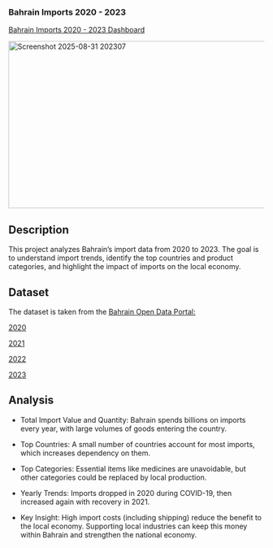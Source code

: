 ### Bahrain Imports 2020 - 2023

[Bahrain Imports 2020 - 2023 Dashboard](https://drive.google.com/drive/folders/1GHGG16vHWz3E_keI90ITU-Dv4fP3Mk_l?usp=drive_link)


<img width="581" height="329" alt="Screenshot 2025-08-31 202307" src="https://github.com/user-attachments/assets/b9015f89-0c3c-4efd-8120-8c771136cb49" />


## Description

This project analyzes Bahrain’s import data from 2020 to 2023.
The goal is to understand import trends, identify the top countries and product categories, and highlight the impact of imports on the local economy.

## Dataset

The dataset is taken from the [Bahrain Open Data Portal:](https://www.data.gov.bh/explore/?disjunctive.theme&sort=modified&q=import)

[2020](https://www.data.gov.bh/explore/dataset/06-import-2020/table/?sort=-n)

[2021](https://www.data.gov.bh/explore/dataset/05-import-2021/table/?sort=-n)

[2022](https://www.data.gov.bh/explore/dataset/04-import-2022/table/)

[2023](https://www.data.gov.bh/explore/dataset/01-import-non-oil-classified-by-commodity-and-country-for-2023/table/?disjunctive.month&disjunctive.country_name)


## Analysis

- Total Import Value and Quantity: Bahrain spends billions on imports every year, with large volumes of goods entering the country.

- Top Countries: A small number of countries account for most imports, which increases dependency on them.

- Top Categories: Essential items like medicines are unavoidable, but other categories could be replaced by local production.

- Yearly Trends: Imports dropped in 2020 during COVID-19, then increased again with recovery in 2021.

- Key Insight: High import costs (including shipping) reduce the benefit to the local economy. Supporting local industries can keep this money within Bahrain and strengthen the national economy.
